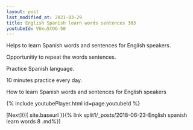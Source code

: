 ```yaml
---
layout: post
last_modified_at: 2021-03-29
title: English Spanish learn words sentences 303 
youtubeId: VUxu5tOG-50
---
```

 
 
Helps to learn Spanish words and sentences for English speakers.

Opportunitiy to repeat the words sentences. 

Practice Spanish language. 
 
10 minutes practice every day. 
 
How to learn Spanish words and sentences for English speakers 
 
{% include youtubePlayer.html id=page.youtubeId %}
 
 
[Next]({{ site.baseurl }}{% link  split1/_posts/2018-06-23-English spanish learn words 8 .md%})
 
